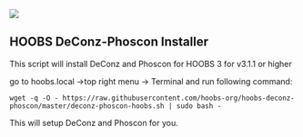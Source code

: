 ![](https://raw.githubusercontent.com/hoobs-org/HOOBS/master/docs/logo.png)
## HOOBS DeConz-Phoscon Installer
This script will install DeConz and Phoscon for HOOBS 3 for v3.1.1 or higher

go to hoobs.local ->top right menu -> Terminal and run following command:

```wget -q -O - https://raw.githubusercontent.com/hoobs-org/hoobs-deconz-phoscon/master/deconz-phoscon-hoobs.sh | sudo bash -```

This will setup DeConz and Phoscon for you.
